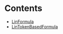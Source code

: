 

# Contents
- [LinFormula](LinFormula.sol/abstract.LinFormula.md)
- [LinTokenBasedFormula](LinTokenBasedFormula.sol/abstract.LinTokenBasedFormula.md)
